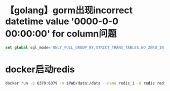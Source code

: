 # 【golang】gorm出现incorrect datetime value '0000-0-0 00:00:00' for column问题

```sql
set global sql_mode='ONLY_FULL_GROUP_BY,STRICT_TRANS_TABLES,NO_ZERO_IN_DATE,ERROR_FOR_DIVISION_BY_ZERO,NO_ENGINE_SUBSTITUTION';
```

# docker启动redis
```bash
docker run -p 6379:6379 -v $PWD/data:/data --name redis_1 -d redis redis-server --appendonly yes
```